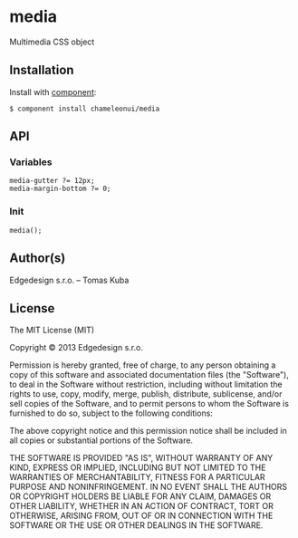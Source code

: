 
# media

Multimedia CSS object

## Installation

Install with [component](https://github.com/component/component):

    $ component install chameleonui/media

## API

### Variables

```
media-gutter ?= 12px;
media-margin-bottom ?= 0;
```

### Init

```    
media();
```    

## Author(s)

Edgedesign s.r.o. – Tomas Kuba

## License

The MIT License (MIT)

Copyright © 2013 Edgedesign s.r.o.

Permission is hereby granted, free of charge, to any person obtaining a copy
of this software and associated documentation files (the "Software"), to deal
in the Software without restriction, including without limitation the rights
to use, copy, modify, merge, publish, distribute, sublicense, and/or sell
copies of the Software, and to permit persons to whom the Software is
furnished to do so, subject to the following conditions:

The above copyright notice and this permission notice shall be included in
all copies or substantial portions of the Software.

THE SOFTWARE IS PROVIDED "AS IS", WITHOUT WARRANTY OF ANY KIND, EXPRESS OR
IMPLIED, INCLUDING BUT NOT LIMITED TO THE WARRANTIES OF MERCHANTABILITY,
FITNESS FOR A PARTICULAR PURPOSE AND NONINFRINGEMENT. IN NO EVENT SHALL THE
AUTHORS OR COPYRIGHT HOLDERS BE LIABLE FOR ANY CLAIM, DAMAGES OR OTHER
LIABILITY, WHETHER IN AN ACTION OF CONTRACT, TORT OR OTHERWISE, ARISING FROM,
OUT OF OR IN CONNECTION WITH THE SOFTWARE OR THE USE OR OTHER DEALINGS IN
THE SOFTWARE.

